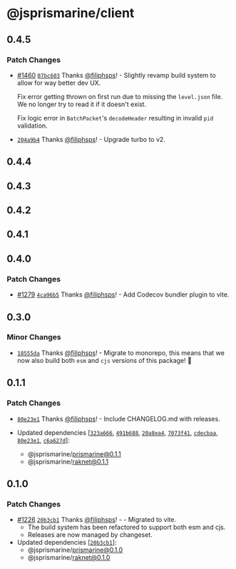 # @jsprismarine/client

## 0.4.5

### Patch Changes

-   [#1460](https://github.com/JSPrismarine/JSPrismarine/pull/1460) [`07bc603`](https://github.com/JSPrismarine/JSPrismarine/commit/07bc603b887eb5cf0b69646bd7799abd035a21fe) Thanks [@filiphsps](https://github.com/filiphsps)! - Slightly revamp build system to allow for way better dev UX.

    Fix error getting thrown on first run due to missing the `level.json`
    file. We no longer try to read it if it doesn't exist.

    Fix logic error in `BatchPacket`'s `decodeHeader` resulting in invalid
    `pid` validation.

-   [`204a9b4`](https://github.com/JSPrismarine/JSPrismarine/commit/204a9b4c142fe89d5d63e2f72ba3cb89f9b375e3) Thanks [@filiphsps](https://github.com/filiphsps)! - Upgrade turbo to v2.

## 0.4.4

## 0.4.3

## 0.4.2

## 0.4.1

## 0.4.0

### Patch Changes

-   [#1279](https://github.com/JSPrismarine/JSPrismarine/pull/1279) [`4ca96b5`](https://github.com/JSPrismarine/JSPrismarine/commit/4ca96b59696dbe67e39b7f46d85fe421a74d23d5) Thanks [@filiphsps](https://github.com/filiphsps)! - Add Codecov bundler plugin to vite.

## 0.3.0

### Minor Changes

-   [`18555da`](https://github.com/JSPrismarine/JSPrismarine/commit/18555da4a0e01bb6fe8996eef822a58bf4c18f59) Thanks [@filiphsps](https://github.com/filiphsps)! - Migrate to monorepo, this means that we now also build both `esm` and
    `cjs` versions of this package! :rocket:

## 0.1.1

### Patch Changes

-   [`80e23e1`](https://github.com/JSPrismarine/JSPrismarine/commit/80e23e17c0111eac2df98f73cdeec5730bd9abf5) Thanks [@filiphsps](https://github.com/filiphsps)! - Include CHANGELOG.md with releases.

-   Updated dependencies [[`323a666`](https://github.com/JSPrismarine/JSPrismarine/commit/323a666b2d4b82e399ff21711ff8cc7ca6f520dd), [`491b688`](https://github.com/JSPrismarine/JSPrismarine/commit/491b688adc0c38426b767646b6cc748b8e774e30), [`20a8ea4`](https://github.com/JSPrismarine/JSPrismarine/commit/20a8ea47c25eaf21548f1994bf915c4c22a0f395), [`7073f41`](https://github.com/JSPrismarine/JSPrismarine/commit/7073f414487b7403765686b05d04f99c6878d88a), [`cdecbaa`](https://github.com/JSPrismarine/JSPrismarine/commit/cdecbaaf823a6f2db15e1793b50da9925deb3716), [`80e23e1`](https://github.com/JSPrismarine/JSPrismarine/commit/80e23e17c0111eac2df98f73cdeec5730bd9abf5), [`c6a627d`](https://github.com/JSPrismarine/JSPrismarine/commit/c6a627da60bae29bd0e6dfead9d44dddbeb0dafd)]:
    -   @jsprismarine/prismarine@0.1.1
    -   @jsprismarine/raknet@0.1.1

## 0.1.0

### Patch Changes

-   [#1226](https://github.com/JSPrismarine/JSPrismarine/pull/1226) [`20b3cb1`](https://github.com/JSPrismarine/JSPrismarine/commit/20b3cb1ee1e2a2c5c45275f9c2a23c9c2507dcf5) Thanks [@filiphsps](https://github.com/filiphsps)! - - Migrated to vite.
    -   The build system has been refactored to support both esm and cjs.
    -   Releases are now managed by changeset.
-   Updated dependencies [[`20b3cb1`](https://github.com/JSPrismarine/JSPrismarine/commit/20b3cb1ee1e2a2c5c45275f9c2a23c9c2507dcf5)]:
    -   @jsprismarine/prismarine@0.1.0
    -   @jsprismarine/raknet@0.1.0
